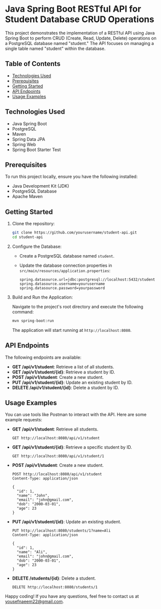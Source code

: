 # Java Spring Boot RESTful API for Student Database CRUD Operations

This project demonstrates the implementation of a RESTful API using Java Spring Boot to perform CRUD (Create, Read, Update, Delete) operations on a PostgreSQL database named "student." The API focuses on managing a single table named "student" within the database.

## Table of Contents

- [Technologies Used](#technologies-used)
- [Prerequisites](#prerequisites)
- [Getting Started](#getting-started)
- [API Endpoints](#api-endpoints)
- [Usage Examples](#usage-examples)


## Technologies Used

- Java Spring Boot
- PostgreSQL
- Maven
- Spring Data JPA
- Spring Web
- Spring Boot Starter Test

## Prerequisites

To run this project locally, ensure you have the following installed:

- Java Development Kit (JDK)
- PostgreSQL Database
- Apache Maven

## Getting Started

1. Clone the repository:

   ```bash
   git clone https://github.com/yourusername/student-api.git
   cd student-api
   ```

2. Configure the Database:

    - Create a PostgreSQL database named `student`.
    - Update the database connection properties in `src/main/resources/application.properties`:

      ```properties
      spring.datasource.url=jdbc:postgresql://localhost:5432/student
      spring.datasource.username=yourusername
      spring.datasource.password=yourpassword
      ```

3. Build and Run the Application:

   Navigate to the project's root directory and execute the following command:

   ```bash
   mvn spring-boot:run
   ```

   The application will start running at `http://localhost:8080`.

## API Endpoints

The following endpoints are available:

- **GET /api/v1/student**: Retrieve a list of all students.
- **GET /api/v1/student/{id}**: Retrieve a student by ID.
- **POST /api/v1/student**: Create a new student.
- **PUT /api/v1/student/{id}**: Update an existing student by ID.
- **DELETE /api/v1/student/{id}**: Delete a student by ID.

## Usage Examples

You can use tools like Postman to interact with the API. Here are some example requests:

- **GET /api/v1/student**: Retrieve all students.

  ```http
  GET http://localhost:8080/api/v1/student
  ```

- **GET /api/v1/student/{id}**: Retrieve a specific student by ID.

  ```http
  GET http://localhost:8080/api/v1/student/1
  ```

- **POST /api/v1/student**: Create a new student.

  ```http
  POST http://localhost:8080/api/v1/student
  Content-Type: application/json

  {
    "id": 1,
    "name": "John",
    "email": "john@gmail.com",
    "dob": "2000-03-01",
    "age": 23
  }
  ```

- **PUT /api/v1/student/{id}**: Update an existing student.

  ```http
  PUT http://localhost:8080/students/1?name=Ali
  Content-Type: application/json

  {
    "id": 1,
    "name": "Ali",
    "email": "john@gmail.com",
    "dob": "2000-03-01",
    "age": 23
  }
  ```

- **DELETE /students/{id}**: Delete a student.

  ```http
  DELETE http://localhost:8080/students/1
  ```

Happy coding! If you have any questions, feel free to contact us at yousefnaeem22@gmail.com.